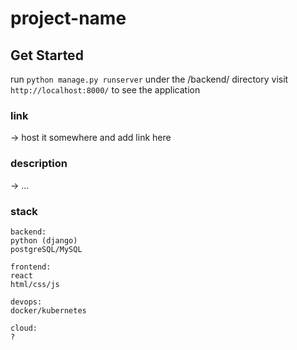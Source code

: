 # project-name

## Get Started
run ```python manage.py runserver``` under the /backend/ directory
visit ```http://localhost:8000/``` to see the application

### link
-> host it somewhere and add link here

### description
-> ...

### stack
```
backend:
python (django)
postgreSQL/MySQL

frontend:
react
html/css/js

devops:
docker/kubernetes

cloud:
?
```
